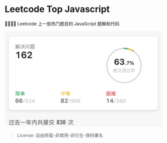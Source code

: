 # Leetcode Top Javascript

👨‍💻‍👨‍💻‍ Leetcode 上一些热门题目的 JavaScript 题解和代码

![](./assets/progress.jpg)

> License: 自由转载-非商用-非衍生-保持署名
